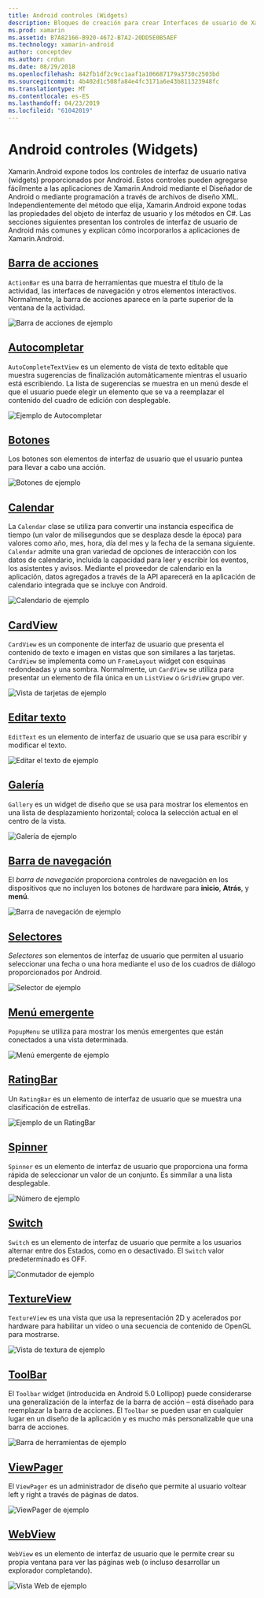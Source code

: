 ```yaml
---
title: Android controles (Widgets)
description: Bloques de creación para crear Interfaces de usuario de Xamarin.Android
ms.prod: xamarin
ms.assetid: B7A82166-B920-4672-B7A2-20DD5E0B5AEF
ms.technology: xamarin-android
author: conceptdev
ms.author: crdun
ms.date: 08/29/2018
ms.openlocfilehash: 842fb1df2c9cc1aaf1a106687179a3730c2503bd
ms.sourcegitcommit: 4b402d1c508fa84e4fc3171a6e43b811323948fc
ms.translationtype: MT
ms.contentlocale: es-ES
ms.lasthandoff: 04/23/2019
ms.locfileid: "61042019"
---
```

# <a name="android-controls-widgets"></a>Android controles (Widgets)

Xamarin.Android expone todos los controles de interfaz de usuario nativa (widgets) proporcionados por Android. Estos controles pueden agregarse fácilmente a las aplicaciones de Xamarin.Android mediante el Diseñador de Android o mediante programación a través de archivos de diseño XML. Independientemente del método que elija, Xamarin.Android expone todas las propiedades del objeto de interfaz de usuario y los métodos en C#. Las secciones siguientes presentan los controles de interfaz de usuario de Android más comunes y explican cómo incorporarlos a aplicaciones de Xamarin.Android.

## <a name="action-barandroiduser-interfacecontrolsaction-barmd"></a>[Barra de acciones](~/android/user-interface/controls/action-bar.md) 

`ActionBar` es una barra de herramientas que muestra el título de la actividad, las interfaces de navegación y otros elementos interactivos. Normalmente, la barra de acciones aparece en la parte superior de la ventana de la actividad.

![Barra de acciones de ejemplo](images/action-bar.png)


## <a name="auto-completeandroiduser-interfacecontrolsauto-completemd"></a>[Autocompletar](~/android/user-interface/controls/auto-complete.md)

`AutoCompleteTextView` es un elemento de vista de texto editable que muestra sugerencias de finalización automáticamente mientras el usuario está escribiendo. La lista de sugerencias se muestra en un menú desde el que el usuario puede elegir un elemento que se va a reemplazar el contenido del cuadro de edición con desplegable.

![Ejemplo de Autocompletar](images/auto-complete.png)


## <a name="buttonsandroiduser-interfacecontrolsbuttonsindexmd"></a>[Botones](~/android/user-interface/controls/buttons/index.md)

Los botones son elementos de interfaz de usuario que el usuario puntea para llevar a cabo una acción.

![Botones de ejemplo](images/buttons.png)


## <a name="calendarandroiduser-interfacecontrolscalendarmd"></a>[Calendar](~/android/user-interface/controls/calendar.md)

La `Calendar` clase se utiliza para convertir una instancia específica de tiempo (un valor de milisegundos que se desplaza desde la época) para valores como año, mes, hora, día del mes y la fecha de la semana siguiente.
`Calendar` admite una gran variedad de opciones de interacción con los datos de calendario, incluida la capacidad para leer y escribir los eventos, los asistentes y avisos. Mediante el proveedor de calendario en la aplicación, datos agregados a través de la API aparecerá en la aplicación de calendario integrada que se incluye con Android.

![Calendario de ejemplo](images/calendar.png)


## <a name="cardviewandroiduser-interfacecontrolscard-viewmd"></a>[CardView](~/android/user-interface/controls/card-view.md)

`CardView` es un componente de interfaz de usuario que presenta el contenido de texto e imagen en vistas que son similares a las tarjetas. `CardView` se implementa como un `FrameLayout` widget con esquinas redondeadas y una sombra. Normalmente, un `CardView` se utiliza para presentar un elemento de fila única en un `ListView` o `GridView` grupo ver.

![Vista de tarjetas de ejemplo](images/cardview.png)


## <a name="edit-textandroiduser-interfacecontrolsedit-textmd"></a>[Editar texto](~/android/user-interface/controls/edit-text.md)

`EditText` es un elemento de interfaz de usuario que se usa para escribir y modificar el texto.

![Editar el texto de ejemplo](images/edit-text.png)


## <a name="galleryandroiduser-interfacecontrolsgallerymd"></a>[Galería](~/android/user-interface/controls/gallery.md)

`Gallery` es un widget de diseño que se usa para mostrar los elementos en una lista de desplazamiento horizontal; coloca la selección actual en el centro de la vista.

![Galería de ejemplo](images/gallery.png)


## <a name="navigation-barandroiduser-interfacecontrolsnavigation-barmd"></a>[Barra de navegación](~/android/user-interface/controls/navigation-bar.md)

El *barra de navegación* proporciona controles de navegación en los dispositivos que no incluyen los botones de hardware para **inicio**, **Atrás**, y **menú**.

![Barra de navegación de ejemplo](images/navigation-bar.png)


## <a name="pickersandroiduser-interfacecontrolspickersindexmd"></a>[Selectores](~/android/user-interface/controls/pickers/index.md)

*Selectores* son elementos de interfaz de usuario que permiten al usuario seleccionar una fecha o una hora mediante el uso de los cuadros de diálogo proporcionados por Android.

![Selector de ejemplo](images/picker.png)


## <a name="popup-menuandroiduser-interfacecontrolspopup-menumd"></a>[Menú emergente](~/android/user-interface/controls/popup-menu.md)

`PopupMenu` se utiliza para mostrar los menús emergentes que están conectados a una vista determinada.

![Menú emergente de ejemplo](images/popup-menu.png)


## <a name="ratingbarandroiduser-interfacecontrolsratingbarmd"></a>[RatingBar](~/android/user-interface/controls/ratingbar.md)

Un `RatingBar` es un elemento de interfaz de usuario que se muestra una clasificación de estrellas.

![Ejemplo de un RatingBar](ratingbar-images/01-ratingbar.png)


## <a name="spinnerandroiduser-interfacecontrolsspinnermd"></a>[Spinner](~/android/user-interface/controls/spinner.md)

`Spinner` es un elemento de interfaz de usuario que proporciona una forma rápida de seleccionar un valor de un conjunto. Es simmilar a una lista desplegable. 

![Número de ejemplo](images/spinner.png)


## <a name="switchandroiduser-interfacecontrolsswitchmd"></a>[Switch](~/android/user-interface/controls/switch.md)

`Switch` es un elemento de interfaz de usuario que permite a los usuarios alternar entre dos Estados, como en o desactivado. El `Switch` valor predeterminado es OFF.

![Conmutador de ejemplo](images/switch.png)


## <a name="textureviewandroiduser-interfacecontrolstexture-viewmd"></a>[TextureView](~/android/user-interface/controls/texture-view.md)

`TextureView` es una vista que usa la representación 2D y acelerados por hardware para habilitar un vídeo o una secuencia de contenido de OpenGL para mostrarse.

![Vista de textura de ejemplo](images/texture-view.png)


## <a name="toolbarandroiduser-interfacecontrolstool-barindexmd"></a>[ToolBar](~/android/user-interface/controls/tool-bar/index.md)

El `Toolbar` widget (introducida en Android 5.0 Lollipop) puede considerarse una generalización de la interfaz de la barra de acción &ndash; está diseñado para reemplazar la barra de acciones. El `Toolbar` se pueden usar en cualquier lugar en un diseño de la aplicación y es mucho más personalizable que una barra de acciones.

![Barra de herramientas de ejemplo](images/toolbar.png)


## <a name="viewpagerandroiduser-interfacecontrolsview-pagerindexmd"></a>[ViewPager](~/android/user-interface/controls/view-pager/index.md) 

El `ViewPager` es un administrador de diseño que permite al usuario voltear left y right a través de páginas de datos.

![ViewPager de ejemplo](images/viewpager.png)


## <a name="webviewandroiduser-interfacecontrolsweb-viewmd"></a>[WebView](~/android/user-interface/controls/web-view.md)

`WebView` es un elemento de interfaz de usuario que le permite crear su propia ventana para ver las páginas web (o incluso desarrollar un explorador completando).

![Vista Web de ejemplo](images/web-view.png)

